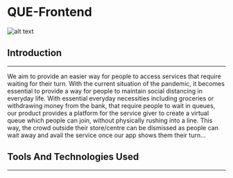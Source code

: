 # QUE-Frontend
![alt text](https://static.toiimg.com/thumb/msid-71966504,width-1200,height-900,resizemode-4/.jpg)

## Introduction
* * *
We aim to provide an easier way for people to access services that require waiting for their turn. With the current situation of the pandemic, it becomes essential to provide a way for people to maintain social distancing in everyday life. With essential everyday necessities including groceries or withdrawing money from the bank, that require people to wait in queues, our product provides a platform for the service giver to create a virtual queue which people can join, without physically rushing into a line. This way, the crowd outside their store/centre can be dismissed as people can wait away and avail the service once our app shows them their turn...

## Tools And Technologies Used
* * *

